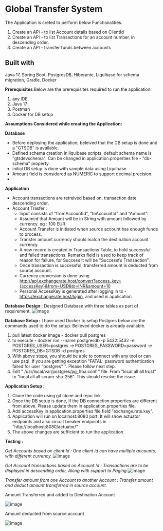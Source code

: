 # Global Transfer System

The Application is creted to perform below Functionalities.
1. Create an API - to list Account details based on ClientId
2. Create an API - to list Transactions for an account number, in descending order.
3. Create an API - transfer funds between accounts

## Built with
Java 17, Spring Boot, PostgresDB, Hiberante, Liquibase for schema migration, Gradle, Docker

**Prerequisites**
Below are the prerequisites required to run the application.

1. any IDE.
2. Java 17
3. Postman
4. Docker for DB setup

**Assumptions Considered while creating the Application:**

**Database** 
- Before deploying the application, beleived that the DB setup is done and a "GTSDB" is available.
- Defined schema creation in liquibase scripts, default schema name is "gtsdevschema". Can be changed in application.properties file - "db-schema" property.
- Initial DB setup is done with sample data using Liquibase.
- Amount field is considered as NUMERIC to support decimal precision.
- 
**Application**
- Account transactions are retreived based on, transaction date descending order.
- Account Trasfer :
    - Input consists of "fromAccountId", "toAccountId" and "Amount".
    - Assumed that Amount will be in String with amount followed by currency. eg : 100 EUR. 
    - Account Transfer is initiated when source account has enough funds to process.
    - Transfer amount currency should match the destination account currency.
    - A new record is created in Transactions Table, to hold successful and failed transactions. Remarks field is used to keep track of reason for failure, for Success it will be "Successfu Transaction".
    - Once transaction is successful, transferred amount is deducted from source account.
    - Currency conversion is done using - http://api.exchangerate.host/convert?access_key={accessKey}&from=USD&to=INR&amount=10
    - Personal AccessKey is generated after logging in to - https://exchangerate.host/login, and used in application.

**Database Design :**
Designed Database with three tables as part of requirement. 
![image](https://github.com/GouthamiMatavalam/global-transfer-system/assets/38003356/3b7f4903-3874-4589-b014-97729eb1df75)

**Database Setup :**
I have used Docker to setup Postgres below are the commands used to do the setup. Believed docker is already available.
1. pull latest docker image - docker pull postgres 
2. to execute - docker run --name postgresdb -p 5432:5432 -e POSTGRES_USER=postgres -e POSTGRES_PASSWORD=password -e POSTGRES_DB=GTSDB -d postgres
3. With above steps, you should be able to connect with any tool or can use psql. If you are getting exception "FATAL: password authentication failed for user "postgres" ". Please follow next step.
4. Edit " /usr/local/var/postgres/pg_hba.conf " file. From "local all all trust" to "local all all scram-sha-256". This should resolve the issue.

**Application Setup :**
1. Clone the code using git clone and repo link.
2. Once the DB setup is done, If the DB connection properties are different from above. Please update them in application.properties file.
3. Add accessKey in application.properties file field "exchange.rate.key".
4. Application will run on localhost:8080 port. It will show actuator endpoints and also circuit breaker endpoints in "http://localhost:8080/actuator/"
5. The above changes are sufficient to run the application.

**Testing :**

_Get Accounts based on client Id : One client Id can have multiple accounts, with different currency._
![image](https://github.com/GouthamiMatavalam/global-transfer-system/assets/38003356/8b5fa8b2-c550-4be5-ac96-3f761ea26651)

_Get Account transactions based on Account Id : Transactions are to be displayed in descending order, Along with support to Paging_
![image](https://github.com/GouthamiMatavalam/global-transfer-system/assets/38003356/ee07b346-bd77-49fc-bda6-e7556d7b4772)

_Transfer amount from one Account to another Account : Transfer amount and deduct amount transferred in source account._

Amount Transferred and added to Destination Account

![image](https://github.com/GouthamiMatavalam/global-transfer-system/assets/38003356/f2746abb-4d26-452f-a951-b9e44cd19840)

Amount deducted from source account

![image](https://github.com/GouthamiMatavalam/global-transfer-system/assets/38003356/535b4118-4359-479d-87e7-1d6c4520acf0)












